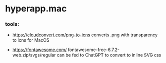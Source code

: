 # hyperapp.mac

### tools: 

* https://cloudconvert.com/png-to-icns
  converts .png with transparency to icns for MacOS

* https://fontawesome.com/
  fontawesome-free-6.7.2-web.zip/svgs/regular
  can be fed to ChatGPT to convert to inline SVG css
  
  

